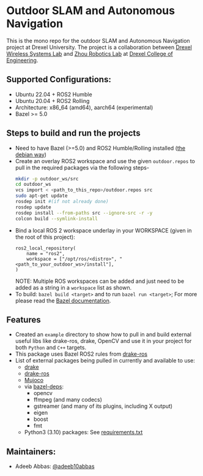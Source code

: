 # Outdoor SLAM and Autonomous Navigation
This is the mono repo for the outdoor SLAM and Autonomous Navigation project at Drexel University. The project is a collaboration between [Drexel Wireless Systems Lab](https://research.coe.drexel.edu/ece/dwsl/) and [Zhou Robotics Lab](https://zhourobotics.github.io/) at [Drexel College of Engineering](http://coe.drexel.edu/).

## Supported Configurations:
  - Ubuntu 22.04 + ROS2 Humble
  - Ubuntu 20.04 + ROS2 Rolling
  - Architecture: x86_64 (amd64), aarch64 (experimental)
  - Bazel >= 5.0

## Steps to build and run the projects
- Need to have Bazel (>=5.0) and ROS2 Humble/Rolling installed ([the debian way](https://docs.ros.org/en/humble/Installation/Ubuntu-Install-Debians.html))
- Create an overlay ROS2 workspace and use the given `outdoor.repos` to pull in the required packages via the following steps- 
  ```bash
  mkdir -p outdoor_ws/src
  cd outdoor_ws
  vcs import < <path_to_this_repo>/outdoor.repos src 
  sudo apt-get update
  rosdep init #(if not already done)
  rosdep update
  rosdep install --from-paths src --ignore-src -r -y
  colcon build --symlink-install
  ```
- Bind a local ROS 2 workspace underlay in your WORKSPACE (given in the root of this project):
  ```starlark
  ros2_local_repository(
      name = "ros2",
      workspace = ["/opt/ros/<distro>", "<path_to_your_outdoor_ws>/install"],
  )
  ```
  NOTE: Multiple ROS workspaces can be added and just need to be added as a string in a `workspace` list as shown. 
- To build: `bazel build <target>` and to run `bazel run <target>`; For more please read the [Bazel documentation](https://bazel.build/). 

## Features
- Created an `example`  directory to show how to pull in and build external useful libs like drake-ros, drake, OpenCV and use it in your project for   both `Python` and `C++` targets.
- This package uses Bazel ROS2 rules from [drake-ros](https://github.com/RobotLocomotion/drake-ros)
- List of external packages being pulled in currently and available to use:
  - [drake](https://github.com/RobotLocomotion/drake)
  - [drake-ros](https://github.com/RobotLocomotion/drake-ros)   
  - [Mujoco](https://github.com/deepmind/mujoco/)
  - via [bazel-deps](https://github.com/mjbots/bazel_deps):
    - opencv
    - ffmpeg (and many codecs)
    - gstreamer (and many of its plugins, including X output)
    - eigen
    - boost
    - fmt
  - Python3 (3.10) packages: See [requirements.txt](https://github.com/zhourobotics/outdoor/blob/main/requirements.txt)

## Maintainers:
 - Adeeb Abbas: [@adeeb10abbas](https://github.com/adeeb10abbas)
